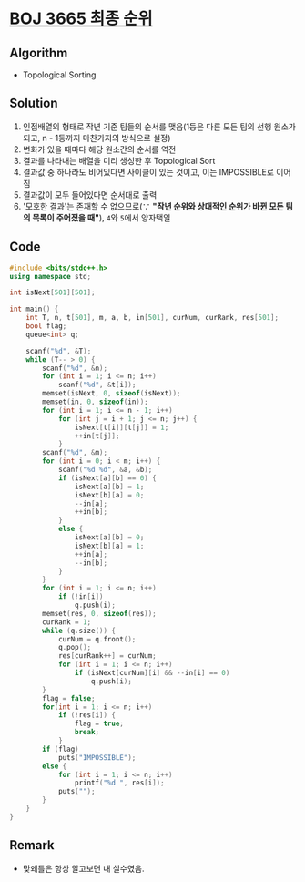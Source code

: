 [BOJ 3665 최종 순위](https://www.acmicpc.net/problem/3665)
=====
Algorithm
-----
* Topological Sorting

Solution
-----
1. 인접배열의 형태로 작년 기준 팀들의 순서를 맺음(1등은 다른 모든 팀의 선행 원소가 되고, n - 1등까지 마찬가지의 방식으로 설정)
2. 변화가 있을 때마다 해당 원소간의 순서를 역전
3. 결과를 나타내는 배열을 미리 생성한 후 Topological Sort
4. 결과값 중 하나라도 비어있다면 사이클이 있는 것이고, 이는 IMPOSSIBLE로 이어짐
5. 결과값이 모두 들어있다면 순서대로 출력
6. '모호한 결과'는 존재할 수 없으므로(∵ **"작년 순위와 상대적인 순위가 바뀐 모든 팀의 목록이 주어졌을 때"**), ```4```와 ```5```에서 양자택일

Code
-----

```cpp
#include <bits/stdc++.h>
using namespace std;

int isNext[501][501];

int main() {
	int T, n, t[501], m, a, b, in[501], curNum, curRank, res[501];
	bool flag;
	queue<int> q;

	scanf("%d", &T);
	while (T-- > 0) {
		scanf("%d", &n);
		for (int i = 1; i <= n; i++)
			scanf("%d", &t[i]);
		memset(isNext, 0, sizeof(isNext));
		memset(in, 0, sizeof(in));
		for (int i = 1; i <= n - 1; i++)
			for (int j = i + 1; j <= n; j++) {
				isNext[t[i]][t[j]] = 1;
				++in[t[j]];
			}
		scanf("%d", &m);
		for (int i = 0; i < m; i++) {
			scanf("%d %d", &a, &b);
			if (isNext[a][b] == 0) {
				isNext[a][b] = 1;
				isNext[b][a] = 0;
				--in[a];
				++in[b];
			}
			else {
				isNext[a][b] = 0;
				isNext[b][a] = 1;
				++in[a];
				--in[b];
			}
		}
		for (int i = 1; i <= n; i++)
			if (!in[i])
				q.push(i);
		memset(res, 0, sizeof(res));
		curRank = 1;
		while (q.size()) {
			curNum = q.front();
			q.pop();
			res[curRank++] = curNum;
			for (int i = 1; i <= n; i++)
				if (isNext[curNum][i] && --in[i] == 0)
					q.push(i);
		}
		flag = false;
		for(int i = 1; i <= n; i++)
			if (!res[i]) {
				flag = true;
				break;
			}
		if (flag)
			puts("IMPOSSIBLE");
		else {
			for (int i = 1; i <= n; i++)
				printf("%d ", res[i]);
			puts("");
		}
	}
}
```

Remark
-----
* 맞왜틀은 항상 알고보면 내 실수였음.